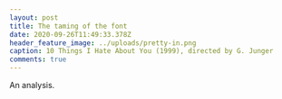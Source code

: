 ```yaml
---
layout: post
title: The taming of the font
date: 2020-09-26T11:49:33.378Z
header_feature_image: ../uploads/pretty-in.png
caption: 10 Things I Hate About You (1999), directed by G. Junger
comments: true
---
```

An analysis.